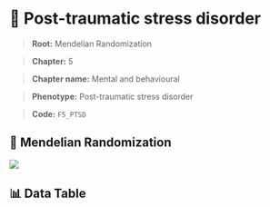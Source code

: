 # 🧪 Post-traumatic stress disorder

> **Root:** Mendelian Randomization

> **Chapter:** 5  

> **Chapter name:** Mental and behavioural

> **Phenotype:** Post-traumatic stress disorder  

> **Code:** `F5_PTSD`

## 🧬 Mendelian Randomization  

<img src="/MR/Figures/Forward/F5_PTSD.png"/>

## 📊 Data Table

<CsvTableMRF src="/MR_Data/Forward/F5_PTSD.csv"/>
